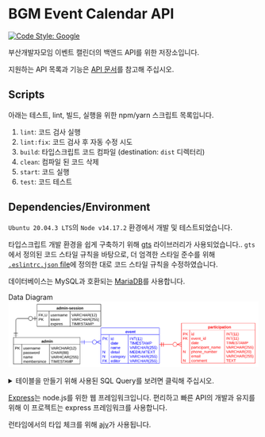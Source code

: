 # BGM Event Calendar API

[![Code Style: Google](https://img.shields.io/badge/code%20style-google-blueviolet.svg)](https://github.com/google/gts)


부산개발자모임 이벤트 캘린더의 백앤드 API를 위한 저장소입니다.

지원하는 API 목록과 기능은 [API 문서](https://busandevelopers.github.io/BGM-Event-Calendar-API-Documentation/)를 참고해 주십시오.


## Scripts

아래는 테스트, lint, 빌드, 실행을 위한 npm/yarn 스크립트 목록입니다.

1. `lint`: 코드 검사 실행
2. `lint:fix`: 코드 검사 후 자동 수정 시도
3. `build`: 타입스크립트 코드 컴파일 (destination: `dist` 디렉터리)
4. `clean`: 컴파일 된 코드 삭제
5. `start`: 코드 실행
6. `test`: 코드 테스트


## Dependencies/Environment

`Ubuntu 20.04.3 LTS`의 `Node v14.17.2` 환경에서 개발 및 테스트되었습니다.

타입스크립트 개발 환경을 쉽게 구축하기 위해 [gts](https://github.com/google/gts) 라이브러리가 사용되었습니다..
`gts`에서 정의된 코드 스타일 규칙을 바탕으로, 더 엄격한 스타일 준수를 위해 [`.eslintrc.json` file]()에 정의한 대로 코드 스타일 규칙을 수정하였습니다.

데이터베이스는 MySQL과 호환되는 [MariaDB](https://mariadb.org/)를 사용합니다.

Data Diagram
![ERD.svg](img/ERD.svg)

<details>
  <summary>테이블을 만들기 위해 사용된 SQL Query를 보려면 클릭해 주십시오.</summary>

  TO BE UPDATED

</details>

[Express](https://expressjs.com/)는 node.js를 위한 웹 프레임워크입니다.
편리하고 빠른 API의 개발과 유지를 위해 이 프로젝트는 express 프레임워크를 사용합니다.

런타임에서의 타입 체크를 위해 [ajv](https://ajv.js.org/)가 사용됩니다.